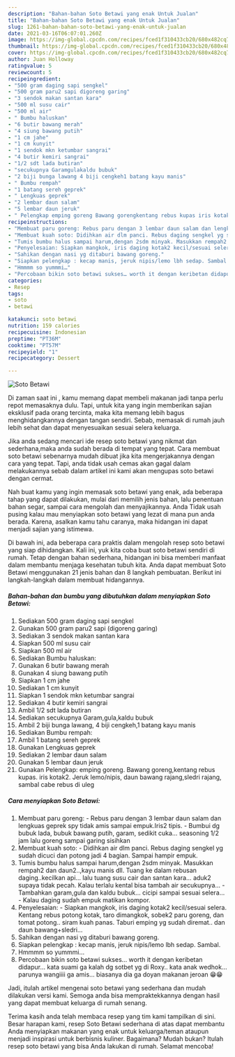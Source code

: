 ```yaml
---
description: "Bahan-bahan Soto Betawi yang enak Untuk Jualan"
title: "Bahan-bahan Soto Betawi yang enak Untuk Jualan"
slug: 1261-bahan-bahan-soto-betawi-yang-enak-untuk-jualan
date: 2021-03-16T06:07:01.260Z
image: https://img-global.cpcdn.com/recipes/fced1f310433cb20/680x482cq70/soto-betawi-foto-resep-utama.jpg
thumbnail: https://img-global.cpcdn.com/recipes/fced1f310433cb20/680x482cq70/soto-betawi-foto-resep-utama.jpg
cover: https://img-global.cpcdn.com/recipes/fced1f310433cb20/680x482cq70/soto-betawi-foto-resep-utama.jpg
author: Juan Holloway
ratingvalue: 5
reviewcount: 5
recipeingredient:
- "500 gram daging sapi sengkel"
- "500 gram paru2 sapi digoreng garing"
- "3 sendok makan santan kara"
- "500 ml susu cair"
- "500 ml air"
- " Bumbu haluskan"
- "6 butir bawang merah"
- "4 siung bawang putih"
- "1 cm jahe"
- "1 cm kunyit"
- "1 sendok mkn ketumbar sangrai"
- "4 butir kemiri sangrai"
- "1/2 sdt lada butiran"
- "secukupnya Garamgulakaldu bubuk"
- "2 biji bunga lawang 4 biji cengkeh1 batang kayu manis"
- " Bumbu rempah"
- "1 batang sereh geprek"
- " Lengkuas geprek"
- "2 lembar daun salam"
- "5 lembar daun jeruk"
- " Pelengkap emping goreng Bawang gorengkentang rebus kupas iris kotak2 Jeruk lemonipis daun bawang rajangsledri rajang sambal cabe rebus di uleg"
recipeinstructions:
- "Membuat paru goreng: Rebus paru dengan 3 lembar daun salam dan lengkuas geprek spy tidak amis sampai empuk.Iris2 tipis. Bumbui dg bubuk lada, bubuk bawang putih, garam, sedikit cuka… seasoning 1/2 jam lalu goreng sampai garing sisihkan"
- "Membuat kuah soto: Didihkan air dlm panci. Rebus daging sengkel yg sudah dicuci dan potong jadi 4 bagian. Sampai hampir empuk."
- "Tumis bumbu halus sampai harum,dengan 2sdm minyak. Masukkan rempah2 dan daun2..,kayu manis dll. Tuang ke dalam rebusan daging..kecilkan api… lalu tuang susu cair dan santan kara… aduk2 supaya tidak pecah. Kalau terlalu kental bisa tambah air secukupnya…  Tambahkan garam,gula dan kaldu bubuk… cicipi sampai sesuai selera… Kalau daging sudah empuk matikan kompor."
- "Penyelesaian: Siapkan mangkok, iris daging kotak2 kecil/sesuai selera. Kentang rebus potong kotak, taro dimangkok, sobek2 paru goreng, dan tomat potong.. siram kuah panas. Taburi emping yg sudah diremat.. dan daun bawang+sledri…"
- "Sahikan dengan nasi yg ditaburi bawang goreng."
- "Siapkan pelengkap : kecap manis, jeruk nipis/lemo lbh sedap. Sambal."
- "Hmmmm so yummmi…"
- "Percobaan bikin soto betawi sukses… worth it dengan keribetan didapur… kata suami ga kalah dg sotbet yg di Roxy.. kata anak wedhok… parunya wangiiii ga amis… biasanya dia ga doyan makanan jeroan 😁😁"
categories:
- Resep
tags:
- soto
- betawi

katakunci: soto betawi 
nutrition: 159 calories
recipecuisine: Indonesian
preptime: "PT36M"
cooktime: "PT57M"
recipeyield: "1"
recipecategory: Dessert

---
```



![Soto Betawi](https://img-global.cpcdn.com/recipes/fced1f310433cb20/680x482cq70/soto-betawi-foto-resep-utama.jpg)

Di zaman  saat ini , kamu memang dapat membeli makanan jadi tanpa perlu repot memasaknya dulu. Tapi, untuk kita yang ingin memberikan sajian eksklusif pada orang tercinta, maka kita memang lebih bagus menghidangkannya dengan tangan sendiri. Sebab, memasak di rumah jauh lebih sehat dan dapat menyesuaikan sesuai selera keluarga.

Jika anda sedang mencari ide resep soto betawi yang nikmat dan sederhana,maka anda sudah berada di tempat yang tepat. Cara membuat soto betawi  sebenarnya mudah dibuat jika kita mengerjakannya dengan cara yang tepat. Tapi, anda tidak usah cemas akan gagal dalam melakukannya 
sebab dalam artikel ini kami akan mengupas soto betawi dengan cermat.  



Nah buat kamu yang ingin memasak soto betawi yang enak, ada beberapa tahap yang dapat dilakukan, mulai dari memilih jenis bahan, lalu penentuan bahan segar, sampai cara mengolah dan menyajikannya. Anda Tidak usah pusing kalau mau menyiapkan soto betawi yang lezat di mana pun anda berada. Karena, asalkan kamu  tahu caranya, maka hidangan ini dapat menjadi sajian yang istimewa.

Di bawah ini, ada beberapa cara praktis  dalam mengolah resep soto betawi yang siap dihidangkan. Kali ini, yuk kita coba buat soto betawi sendiri di rumah. Tetap dengan bahan sederhana, hidangan ini bisa memberi manfaat dalam membantu menjaga kesehatan tubuh kita. Anda dapat membuat Soto Betawi menggunakan 21 jenis bahan dan 8 langkah pembuatan. Berikut ini langkah-langkah dalam membuat hidangannya.

<!--inarticleads1-->

##### Bahan-bahan dan bumbu yang dibutuhkan dalam menyiapkan Soto Betawi:

1. Sediakan 500 gram daging sapi sengkel
1. Gunakan 500 gram paru2 sapi (digoreng garing)
1. Sediakan 3 sendok makan santan kara
1. Siapkan 500 ml susu cair
1. Siapkan 500 ml air
1. Sediakan  Bumbu haluskan:
1. Gunakan 6 butir bawang merah
1. Gunakan 4 siung bawang putih
1. Siapkan 1 cm jahe
1. Sediakan 1 cm kunyit
1. Siapkan 1 sendok mkn ketumbar sangrai
1. Sediakan 4 butir kemiri sangrai
1. Ambil 1/2 sdt lada butiran
1. Sediakan secukupnya Garam,gula,kaldu bubuk
1. Ambil 2 biji bunga lawang, 4 biji cengkeh,1 batang kayu manis
1. Sediakan  Bumbu rempah:
1. Ambil 1 batang sereh geprek
1. Gunakan  Lengkuas geprek
1. Sediakan 2 lembar daun salam
1. Gunakan 5 lembar daun jeruk
1. Gunakan  Pelengkap: emping goreng. Bawang goreng,kentang rebus kupas. iris kotak2. Jeruk lemo/nipis, daun bawang rajang,sledri rajang, sambal cabe rebus di uleg




<!--inarticleads2-->

##### Cara menyiapkan Soto Betawi:

1. Membuat paru goreng: - Rebus paru dengan 3 lembar daun salam dan lengkuas geprek spy tidak amis sampai empuk.Iris2 tipis. - Bumbui dg bubuk lada, bubuk bawang putih, garam, sedikit cuka… seasoning 1/2 jam lalu goreng sampai garing sisihkan
1. Membuat kuah soto: - Didihkan air dlm panci. Rebus daging sengkel yg sudah dicuci dan potong jadi 4 bagian. Sampai hampir empuk.
1. Tumis bumbu halus sampai harum,dengan 2sdm minyak. Masukkan rempah2 dan daun2..,kayu manis dll. Tuang ke dalam rebusan daging..kecilkan api… lalu tuang susu cair dan santan kara… aduk2 supaya tidak pecah. Kalau terlalu kental bisa tambah air secukupnya…  - Tambahkan garam,gula dan kaldu bubuk… cicipi sampai sesuai selera… - Kalau daging sudah empuk matikan kompor.
1. Penyelesaian: - Siapkan mangkok, iris daging kotak2 kecil/sesuai selera. Kentang rebus potong kotak, taro dimangkok, sobek2 paru goreng, dan tomat potong.. siram kuah panas. Taburi emping yg sudah diremat.. dan daun bawang+sledri…
1. Sahikan dengan nasi yg ditaburi bawang goreng.
1. Siapkan pelengkap : kecap manis, jeruk nipis/lemo lbh sedap. Sambal.
1. Hmmmm so yummmi…
1. Percobaan bikin soto betawi sukses… worth it dengan keribetan didapur… kata suami ga kalah dg sotbet yg di Roxy.. kata anak wedhok… parunya wangiiii ga amis… biasanya dia ga doyan makanan jeroan 😁😁




Jadi, itulah artikel mengenai  soto betawi  yang sederhana dan mudah dilakukan versi kami. Semoga anda bisa mempraktekkannya dengan hasil yang dapat membuat keluarga di rumah senang. 

Terima kasih anda telah membaca resep yang tim kami tampilkan di sini. Besar harapan kami, resep  Soto Betawi sederhana di atas dapat membantu Anda menyiapkan makanan yang enak untuk keluarga/teman ataupun menjadi inspirasi untuk berbisnis kuliner. Bagaimana? Mudah bukan? Itulah resep soto betawi yang bisa Anda lakukan di rumah. Selamat mencoba!

